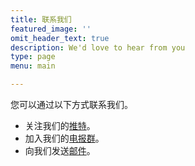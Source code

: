 ```yaml
---
title: 联系我们
featured_image: ''
omit_header_text: true
description: We'd love to hear from you
type: page
menu: main

---
```



您可以通过以下方式联系我们。

- 关注我们的[推特](https://twitter.com/MoshangUsa)。
- 加入我们的[电报群](https://t.me/MoshangUS)。
- 向我们发送[邮件](mailto:moshangusa@gmx.us)。